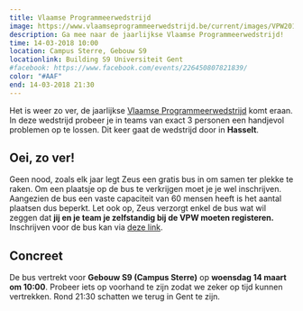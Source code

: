 ```yaml
---
title: Vlaamse Programmeerwedstrijd
image: https://www.vlaamseprogrammeerwedstrijd.be/current/images/VPW2018grootP.png
description: Ga mee naar de jaarlijkse Vlaamse Programmeerwedstrijd!
time: 14-03-2018 10:00
location: Campus Sterre, Gebouw S9
locationlink: Building S9 Universiteit Gent
#facebook: https://www.facebook.com/events/226450807821839/
color: "#AAF"
end: 14-03-2018 21:30
---
```


Het is weer zo ver, de jaarlijkse [Vlaamse Programmeerwedstrijd](http://www.vlaamseprogrammeerwedstrijd.be/) komt eraan. In deze wedstrijd probeer je in teams van exact 3 personen een handjevol problemen op te lossen. Dit keer gaat de wedstrijd door in **Hasselt**.

## Oei, zo ver!
Geen nood, zoals elk jaar legt Zeus een gratis bus in om samen ter plekke te raken. Om een plaatsje op de bus te verkrijgen moet je je wel inschrijven. Aangezien de bus een vaste capaciteit van 60 mensen heeft is het aantal plaatsen dus beperkt. Let ook op, Zeus verzorgt enkel de bus wat wil zeggen dat **jij en je team je zelfstandig bij de VPW moeten registeren.** Inschrijven voor de bus kan via [deze link](https://event.fkgent.be/events/180).

## Concreet
De bus vertrekt voor **Gebouw S9 (Campus Sterre)** op **woensdag 14 maart om 10:00**. Probeer iets op voorhand te zijn zodat we zeker op tijd kunnen vertrekken. Rond 21:30 schatten we terug in Gent te zijn.

